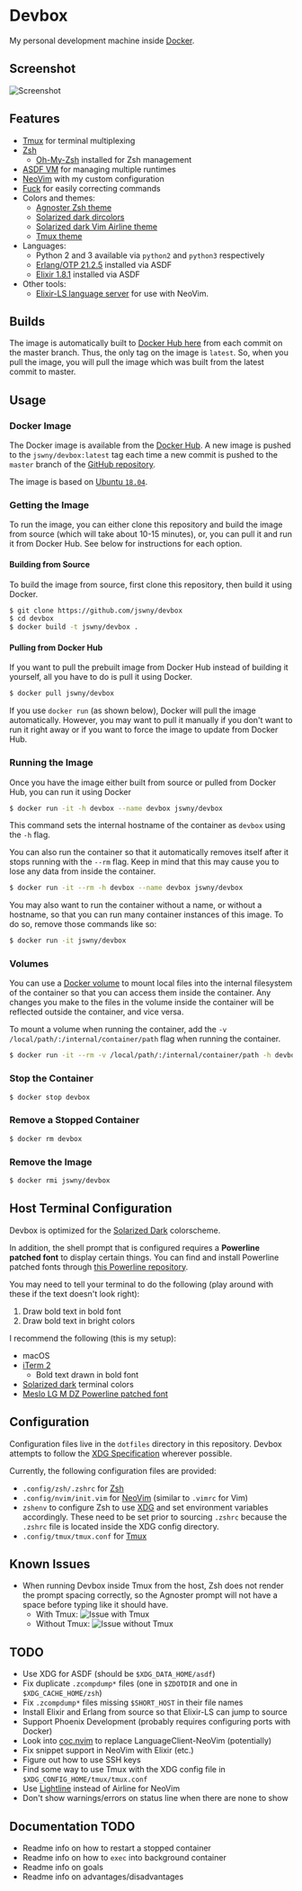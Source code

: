 # Devbox
My personal development machine inside [Docker](https://www.docker.com/).

## Screenshot
![Screenshot](images/screenshot.png)

## Features
- [Tmux](https://github.com/tmux/tmux) for terminal multiplexing
- [Zsh](http://zsh.sourceforge.net/)
  - [Oh-My-Zsh](https://github.com/robbyrussell/oh-my-zsh) installed for Zsh management
- [ASDF VM](https://github.com/asdf-vm/asdf) for managing multiple runtimes
- [NeoVim](https://neovim.io/) with my custom configuration
- [Fuck](https://github.com/nvbn/thefuck) for easily correcting commands
- Colors and themes:
    - [Agnoster Zsh theme](https://github.com/agnoster/agnoster-zsh-theme)
    - [Solarized dark dircolors](https://github.com/seebi/dircolors-solarized)
    - [Solarized dark Vim Airline theme](https://github.com/vim-airline/vim-airline-themes)
    - [Tmux theme](https://github.com/jimeh/tmux-themepack) 
- Languages:
  - Python 2 and 3 available via `python2` and `python3` respectively
  - [Erlang/OTP 21.2.5](https://www.erlang.org/) installed via ASDF
  - [Elixir 1.8.1](https://elixir-lang.org/) installed via ASDF
- Other tools:
  - [Elixir-LS language server](https://github.com/elixir-lsp/elixir-ls) for use with NeoVim.

## Builds
The image is automatically built to [Docker Hub here](https://hub.docker.com/r/jswny/devbox) from each commit on the master branch. Thus, the only tag on the image is `latest`. So, when you pull the image, you will pull the image which was built from the latest commit to master.

## Usage
### Docker Image
The Docker image is available from the [Docker Hub](https://hub.docker.com/r/jswny/devbox). A new image is pushed to the `jswny/devbox:latest` tag each time a new commit is pushed to the `master` branch of the [GitHub repository](https://github.com/jswny/devbox).

The image is based on [Ubuntu `18.04`](https://hub.docker.com/_/ubuntu).

### Getting the Image
To run the image, you can either clone this repository and build the image from source (which will take about 10-15 minutes), or, you can pull it and run it from Docker Hub. See below for instructions for each option.

#### Building from Source
To build the image from source, first clone this repository, then build it using Docker.
```sh
$ git clone https://github.com/jswny/devbox
$ cd devbox
$ docker build -t jswny/devbox .
```

#### Pulling from Docker Hub
If you want to pull the prebuilt image from Docker Hub instead of building it yourself, all you have to do is pull it using Docker.
```sh
$ docker pull jswny/devbox
```
If you use `docker run` (as shown below), Docker will pull the image automatically. However, you may want to pull it manually if you don't want to run it right away or if you want to force the image to update from Docker Hub.

### Running the Image
Once you have the image either built from source or pulled from Docker Hub, you can run it using Docker
```sh
$ docker run -it -h devbox --name devbox jswny/devbox
```
This command sets the internal hostname of the container as `devbox` using the `-h` flag.

You can also run the container so that it automatically removes itself after it stops running with the `--rm` flag. Keep in mind that this may cause you to lose any data from inside the container.
```sh
$ docker run -it --rm -h devbox --name devbox jswny/devbox
```

You may also want to run the container without a name, or without a hostname, so that you can run many container instances of this image. To do so, remove those commands like so:
```sh
$ docker run -it jswny/devbox
```

### Volumes
You can use a [Docker volume](https://docs.docker.com/storage/volumes/) to mount local files into the internal filesystem of the container so that you can access them inside the container. Any changes you make to the files in the volume inside the container will be reflected outside the container, and vice versa.

To mount a volume when running the container, add the `-v /local/path/:/internal/container/path` flag when running the container.

```sh
$ docker run -it --rm -v /local/path/:/internal/container/path -h devbox --name devbox jswny/devbox
```

### Stop the Container
```sh
$ docker stop devbox
```

### Remove a Stopped Container
```sh
$ docker rm devbox
```

### Remove the Image
```sh
$ docker rmi jswny/devbox
```

## Host Terminal Configuration
Devbox is optimized for the [Solarized Dark](https://ethanschoonover.com/solarized/) colorscheme.

In addition, the shell prompt that is configured requires a **Powerline patched font** to display certain things. You can find and install Powerline patched fonts through [this Powerline repository](https://github.com/powerline/fonts).

You may need to tell your terminal to do the following (play around with these if the text doesn't look right):
1. Draw bold text in bold font
2. Draw bold text in bright colors

I recommend the following (this is my setup):
- macOS
- [iTerm 2](https://www.iterm2.com/)
  - Bold text drawn in bold font
- [Solarized dark](https://ethanschoonover.com/solarized/) terminal colors
- [Meslo LG M DZ Powerline patched font](https://github.com/powerline/fonts)

## Configuration
Configuration files live in the `dotfiles` directory in this repository. Devbox attempts to follow the [XDG Specification](https://specifications.freedesktop.org/basedir-spec/basedir-spec-0.6.html) wherever possible.

Currently, the following configuration files are provided:
- `.config/zsh/.zshrc` for [Zsh](http://zsh.sourceforge.net/)
- `.config/nvim/init.vim` for [NeoVim](https://neovim.io/) (similar to `.vimrc` for Vim)
- `zshenv` to configure Zsh to use [XDG](https://specifications.freedesktop.org/basedir-spec/basedir-spec-0.6.html) and set environment variables accordingly. These need to be set prior to sourcing `.zshrc` because the `.zshrc` file is located inside the XDG config directory.
- `.config/tmux/tmux.conf` for [Tmux](https://github.com/tmux/tmux)

## Known Issues
- When running Devbox inside Tmux from the host, Zsh does not render the prompt spacing correctly, so the Agnoster prompt will not have a space before typing like it should have.
  - With Tmux:
  ![Issue with Tmux](images/issue-tmux-zsh-spacing-bad.png)
  - Without Tmux:
  ![Issue without Tmux](images/issue-tmux-zsh-spacing-good.png)

## TODO
- Use XDG for ASDF (should be `$XDG_DATA_HOME/asdf`)
- Fix duplicate `.zcompdump*` files (one in `$ZDOTDIR` and one in `$XDG_CACHE_HOME/zsh`)
- Fix `.zcompdump*` files missing `$SHORT_HOST` in their file names
- Install Elixir and Erlang from source so that Elixir-LS can jump to source
- Support Phoenix Development (probably requires configuring ports with Docker)
- Look into [coc.nvim](https://github.com/neoclide/coc.nvim) to replace LanguageClient-NeoVim (potentially)
- Fix snippet support in NeoVim with Elixir (etc.)
- Figure out how to use SSH keys
- Find some way to use Tmux with the XDG config file in `$XDG_CONFIG_HOME/tmux/tmux.conf`
- Use [Lightline](https://github.com/itchyny/lightline.vim) instead of Airline for NeoVim
- Don't show warnings/errors on status line when there are none to show

## Documentation TODO
- Readme info on how to restart a stopped container
- Readme info on how to `exec` into background container
- Readme info on goals
- Readme info on advantages/disadvantages